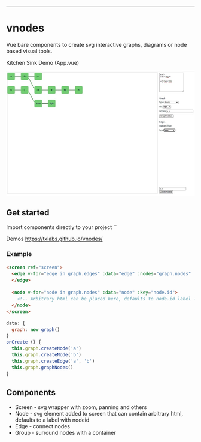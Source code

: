-------

# vnodes

Vue bare components to create svg interactive graphs, diagrams or node based visual tools.

Kitchen Sink Demo (App.vue)

![Demo (app.js)](./docs/ss1.jpg)

## Get started

Import components directly to your project ``

Demos https://txlabs.github.io/vnodes/

### Example
```html
<screen ref="screen">
  <edge v-for="edge in graph.edges" :data="edge" :nodes="graph.nodes" :key="edge.id">
  </edge>

  <node v-for="node in graph.nodes" :data="node" :key="node.id">
    <!-- Arbitrary html can be placed here, defaults to node.id label -->
  </node>
</screen>
```
```js
data: {
  graph: new graph()
}
onCreate () {
  this.graph.createNode('a')
  this.graph.createNode('b')
  this.graph.createEdge('a', 'b')
  this.graph.graphNodes()
}
```

## Components

- Screen - svg wrapper with zoom, panning and others
- Node - svg element added to screen that can contain arbitrary html, defaults to a label with nodeid
- Edge - connect nodes
- Group - surround nodes with a container
